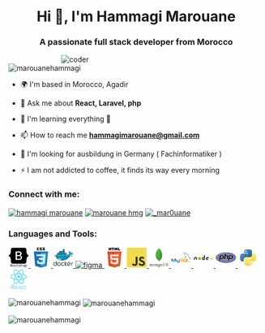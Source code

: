 ### 
<h1 align="center">Hi 👋, I'm Hammagi Marouane</h1>
<h3 align="center">A passionate full stack developer from Morocco</h3>
<img src="https://raw.githubusercontent.com/punitkmryh/punitkmryh/master/Developer.gif" align="right" alt="coder" width="400">


<p align="left"> <img src="https://komarev.com/ghpvc/?username=marouanehammagi&label=Profile%20views&color=0e75b6&style=flat" alt="marouanehammagi" /> </p>

- 🌍  I'm based in Morocco, Agadir

- 💬 Ask me about **React, Laravel, php**

- 🧠  I'm learning everything 🤣

- 📫 How to reach me **hammagimarouane@gmail.com**

- 🤝  I'm looking for ausbildung in Germany ( Fachinformatiker )

- ⚡  I am not addicted to coffee, it finds its way every morning

<h3 align="left">Connect with me:</h3>
<p align="left">
<a href="https://linkedin.com/in/hammagi marouane" target="blank"><img align="center" src="https://raw.githubusercontent.com/rahuldkjain/github-profile-readme-generator/master/src/images/icons/Social/linked-in-alt.svg" alt="hammagi marouane" height="30" width="40" /></a>
<a href="https://fb.com/marouane hmg" target="blank"><img align="center" src="https://raw.githubusercontent.com/rahuldkjain/github-profile-readme-generator/master/src/images/icons/Social/facebook.svg" alt="marouane hmg" height="30" width="40" /></a>
<a href="https://instagram.com/_mar0uane" target="blank"><img align="center" src="https://raw.githubusercontent.com/rahuldkjain/github-profile-readme-generator/master/src/images/icons/Social/instagram.svg" alt="_mar0uane" height="30" width="40" /></a>
</p>

<h3 align="left">Languages and Tools:</h3>
<p align="left"> <a href="https://getbootstrap.com" target="_blank" rel="noreferrer"> <img src="https://raw.githubusercontent.com/devicons/devicon/master/icons/bootstrap/bootstrap-plain-wordmark.svg" alt="bootstrap" width="40" height="40"/> </a> <a href="https://www.w3schools.com/css/" target="_blank" rel="noreferrer"> <img src="https://raw.githubusercontent.com/devicons/devicon/master/icons/css3/css3-original-wordmark.svg" alt="css3" width="40" height="40"/> </a> <a href="https://www.docker.com/" target="_blank" rel="noreferrer"> <img src="https://raw.githubusercontent.com/devicons/devicon/master/icons/docker/docker-original-wordmark.svg" alt="docker" width="40" height="40"/> </a> <a href="https://www.figma.com/" target="_blank" rel="noreferrer"> <img src="https://www.vectorlogo.zone/logos/figma/figma-icon.svg" alt="figma" width="40" height="40"/> </a> <a href="https://www.w3.org/html/" target="_blank" rel="noreferrer"> <img src="https://raw.githubusercontent.com/devicons/devicon/master/icons/html5/html5-original-wordmark.svg" alt="html5" width="40" height="40"/> </a> <a href="https://developer.mozilla.org/en-US/docs/Web/JavaScript" target="_blank" rel="noreferrer"> <img src="https://raw.githubusercontent.com/devicons/devicon/master/icons/javascript/javascript-original.svg" alt="javascript" width="40" height="40"/> </a> <a href="https://www.mongodb.com/" target="_blank" rel="noreferrer"> <img src="https://raw.githubusercontent.com/devicons/devicon/master/icons/mongodb/mongodb-original-wordmark.svg" alt="mongodb" width="40" height="40"/> </a> <a href="https://www.mysql.com/" target="_blank" rel="noreferrer"> <img src="https://raw.githubusercontent.com/devicons/devicon/master/icons/mysql/mysql-original-wordmark.svg" alt="mysql" width="40" height="40"/> </a> <a href="https://nodejs.org" target="_blank" rel="noreferrer"> <img src="https://raw.githubusercontent.com/devicons/devicon/master/icons/nodejs/nodejs-original-wordmark.svg" alt="nodejs" width="40" height="40"/> </a> <a href="https://www.php.net" target="_blank" rel="noreferrer"> <img src="https://raw.githubusercontent.com/devicons/devicon/master/icons/php/php-original.svg" alt="php" width="40" height="40"/> </a> <a href="https://www.python.org" target="_blank" rel="noreferrer"> <img src="https://raw.githubusercontent.com/devicons/devicon/master/icons/python/python-original.svg" alt="python" width="40" height="40"/> </a> <a href="https://reactjs.org/" target="_blank" rel="noreferrer"> <img src="https://raw.githubusercontent.com/devicons/devicon/master/icons/react/react-original-wordmark.svg" alt="react" width="40" height="40"/> </a> </p>

<p><img align="left" src="https://github-readme-stats.vercel.app/api/top-langs?username=marouanehammagi&show_icons=true&locale=en&layout=compact" alt="marouanehammagi" /></p>

<p>&nbsp;<img align="center" src="https://github-readme-stats.vercel.app/api?username=marouanehammagi&show_icons=true&locale=en" alt="marouanehammagi" /></p>

<p><img align="center" src="https://github-readme-streak-stats.herokuapp.com/?user=marouanehammagi&" alt="marouanehammagi" /></p>
